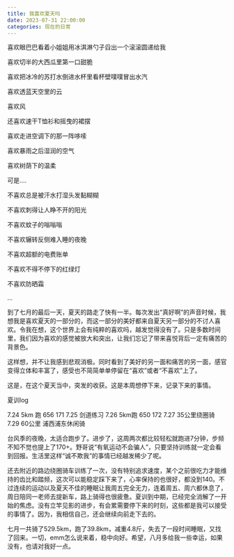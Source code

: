 ```yaml
---
title: 我喜欢夏天吗
date: 2023-07-31 22:00:00
categories: 现在的日常
---
```

喜欢眼巴巴看着小姐姐用冰淇淋勺子舀出一个滚滚圆递给我

喜欢切半的大西瓜里第一口甜脆

喜欢把冰冷的苏打水倒进水杯里看杯壁噗噗冒出水汽

喜欢透蓝天空里的云

喜欢风

还喜欢速干T恤衫和摇曳的裙摆

喜欢走进空调下的那一阵哆嗦

喜欢暴雨之后湿润的空气

喜欢树荫下的温柔

可是….

不喜欢总是被汗水打湿头发黏糊糊

不喜欢刺得让人睁不开的阳光

不喜欢蚊子的嗡嗡嗡

不喜欢辗转反侧难入睡的夜晚

不喜欢超额的电费账单

不喜欢不得不停下的红绿灯

不喜欢防晒霜

...

到了七月的最后一天，夏天的路走了快有一半。每次发出“真好啊”的声音时候，我想我是喜欢夏天的一部分的，而这一部分的美好都来自夏天另一部分的不讨人喜欢。令我在想，这个世界上会有纯粹的喜欢吗，越发觉得没有了。只是多数时间里，我们因为喜欢的感觉被放大和突出，让我们忘记了带来喜悦背后一定有痛苦的背景色。

这样想，并不让我感到悲观消极。同时看到了美好的另一面和痛苦的另一面，感官变得立体和丰富了，感受也不简简单单停留在“喜欢”或者“不喜欢”上了。

这是，在这个夏天当中，突发的收获。这是本周想停下来，记录下来的事情。

夏训log

7.24   5km 跑   656  171 
7.25   剑道练习 
7.26   5km跑   650   172 
7.27   35公里绕圈骑 
7.29   60公里 浦西浦东休闲骑

台风季的夜晚，太适合跑步了。进步了，这周两次都比较轻松就跑进7分钟，步频不知不觉也提上了170+。野哥说“有氧运动不会骗人”，只要坚持训练就一定会看到回报。生活里这样“诚不欺我”的事情已经越发稀少了呢。

还去附近的路边绕圈骑车训练了一次，没有特别追求速度，某个之前很吃力才能维持的齿比和踏频，这次可以能稳定踩下来了，心率保持的也很好，都没到140。不过连续的运动以及夏天不佳的睡眠让我周五完全无力，连着周五、周六都休息了，周日陪同一老师去提新车，路上骑得也很疲惫。夏训到中期，已经完全消解了一开始的焦虑。没有立竿见影的进步，有会累需要停下来的时刻，这些都是我可以接受的事情了。因为，我相信自己，还会继续向前走下去的。

七月一共骑了529.5km，跑了39.8km，减重4.8斤，失去了一段时间睡眠，又找了回来。一切，emm怎么说来着，稳中向好。希望，八月多给我一些幸运，如果没有，也请对我好一点。
